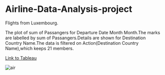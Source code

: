 # Airline-Data-Analysis-project
Flights from Luxembourg.

The plot of sum of Passangers for Departure Date Month Month.The marks are labelled by sum of Passangers.Details are shown for Destination Country Name.The data is filtered on Action(Destination Country Name),which keeps 21 members.





[Link to Tableau](https://public.tableau.com/app/profile/sajal.jain4190/viz/AirlineDataAnalysis_16739727764620/Dashboard1)

![air](https://user-images.githubusercontent.com/106689439/213278035-aecc53a9-22c0-4858-8042-cdd92e33d1da.png)


